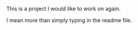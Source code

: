 This is a project I would like to work on again.

I mean more than simply typing in the readme file.
